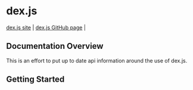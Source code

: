 # dex.js

[dex.js site](http://dexjs.net) | 
[dex.js GitHub page](https://github.com/PatMartin/dexjs) | 

## Documentation Overview

This is an effort to put up to date api information around the use of dex.js.

## Getting Started
